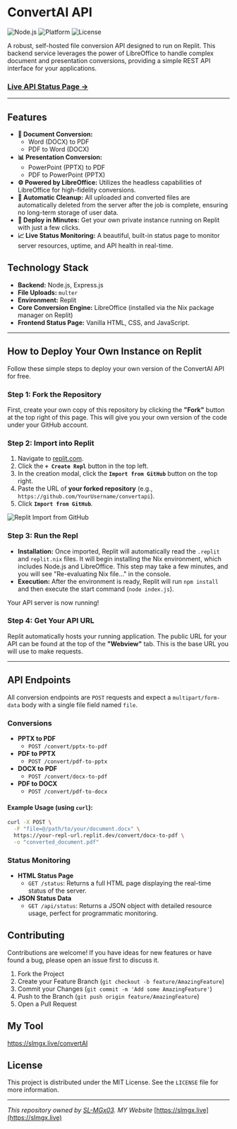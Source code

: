 # ConvertAI API

![Node.js](https://img.shields.io/badge/Node.js-18.x-339933?style=for-the-badge&logo=nodedotjs)
![Platform](https://img.shields.io/badge/Platform-Replit-667881?style=for-the-badge&logo=replit)
![License](https://img.shields.io/badge/License-MIT-blue.svg?style=for-the-badge)

A robust, self-hosted file conversion API designed to run on Replit. This backend service leverages the power of LibreOffice to handle complex document and presentation conversions, providing a simple REST API interface for your applications.

### **[Live API Status Page →](https://f37b2347-8d76-44a5-91e9-960f851f7f85-00-1jakbs91d8f57.pike.replit.dev/status)**

---

## Features

- **📄 Document Conversion:**
  - Word (DOCX) to PDF
  - PDF to Word (DOCX)
- **📊 Presentation Conversion:**
  - PowerPoint (PPTX) to PDF
  - PDF to PowerPoint (PPTX)
- **⚙️ Powered by LibreOffice:** Utilizes the headless capabilities of LibreOffice for high-fidelity conversions.
- **🧼 Automatic Cleanup:** All uploaded and converted files are automatically deleted from the server after the job is complete, ensuring no long-term storage of user data.
- **🚀 Deploy in Minutes:** Get your own private instance running on Replit with just a few clicks.
- **📈 Live Status Monitoring:** A beautiful, built-in status page to monitor server resources, uptime, and API health in real-time.

## Technology Stack

- **Backend:** Node.js, Express.js
- **File Uploads:** `multer`
- **Environment:** Replit
- **Core Conversion Engine:** LibreOffice (installed via the Nix package manager on Replit)
- **Frontend Status Page:** Vanilla HTML, CSS, and JavaScript.

---

## How to Deploy Your Own Instance on Replit

Follow these simple steps to deploy your own version of the ConvertAI API for free.

### Step 1: Fork the Repository

First, create your own copy of this repository by clicking the **"Fork"** button at the top right of this page. This will give you your own version of the code under your GitHub account.

### Step 2: Import into Replit

1.  Navigate to [replit.com](https://replit.com/).
2.  Click the **`+ Create Repl`** button in the top left.
3.  In the creation modal, click the **`Import from GitHub`** button on the top right.
4.  Paste the URL of **your forked repository** (e.g., `https://github.com/YourUsername/convertapi`).
5.  Click **`Import from GitHub`**.

![Replit Import from GitHub](https://docs.replit.com/images/programming-ide/import-from-github.png)

### Step 3: Run the Repl

- **Installation:** Once imported, Replit will automatically read the `.replit` and `replit.nix` files. It will begin installing the Nix environment, which includes Node.js and LibreOffice. This step may take a few minutes, and you will see "Re-evaluating Nix file..." in the console.
- **Execution:** After the environment is ready, Replit will run `npm install` and then execute the start command (`node index.js`).

Your API server is now running!

### Step 4: Get Your API URL

Replit automatically hosts your running application. The public URL for your API can be found at the top of the **"Webview"** tab. This is the base URL you will use to make requests.

---

## API Endpoints

All conversion endpoints are `POST` requests and expect a `multipart/form-data` body with a single file field named `file`.

### Conversions

-   **PPTX to PDF**
    -   `POST /convert/pptx-to-pdf`
-   **PDF to PPTX**
    -   `POST /convert/pdf-to-pptx`
-   **DOCX to PDF**
    -   `POST /convert/docx-to-pdf`
-   **PDF to DOCX**
    -   `POST /convert/pdf-to-docx`

#### Example Usage (using `curl`):

```bash
curl -X POST \
  -F "file=@/path/to/your/document.docx" \
  https://your-repl-url.replit.dev/convert/docx-to-pdf \
  -o "converted_document.pdf"
```

### Status Monitoring

-   **HTML Status Page**
    -   `GET /status`: Returns a full HTML page displaying the real-time status of the server.
-   **JSON Status Data**
    -   `GET /api/status`: Returns a JSON object with detailed resource usage, perfect for programmatic monitoring.

## Contributing

Contributions are welcome! If you have ideas for new features or have found a bug, please open an issue first to discuss it.

1.  Fork the Project
2.  Create your Feature Branch (`git checkout -b feature/AmazingFeature`)
3.  Commit your Changes (`git commit -m 'Add some AmazingFeature'`)
4.  Push to the Branch (`git push origin feature/AmazingFeature`)
5.  Open a Pull Request

## My Tool
https://slmgx.live/convertAI

## License

This project is distributed under the MIT License. See the `LICENSE` file for more information.

---
*This repository owned by [SL-MGx03](https://github.com/SL-MGx03).
MY Website* [https://slmgx.live](https://slmgx.live)

